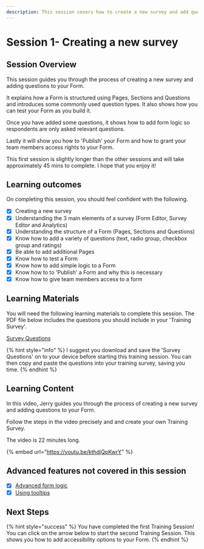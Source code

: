 ```yaml
---
description: This session covers how to create a new survey and add questions to your form.
---
```


# Session 1- Creating a new survey

## Session Overview

This session guides you through the process of creating a new survey and adding questions to your Form.  &#x20;

It explains how a Form is structured using Pages, Sections and Questions and introduces some commonly used question types.   It also shows how you can test your Form as you build it.&#x20;

Once you have added some questions, it shows how to add form logic so respondents are only asked relevant questions.

Lastly it will show you how to 'Publish' your Form and how to grant your team members access rights to your Form.

This first session is slightly longer than the other sessions and will take approximately 45 mins to complete.  I hope that you enjoy it! &#x20;

## Learning outcomes

On completing this session, you should feel confident with the following.

* [x] Creating a new survey
* [x] Understanding the 3 main elements of a survey (Form Editor, Survey Editor and Analytics)
* [x] Understanding the structure of a Form (Pages, Sections and Questions)
* [x] Know how to add a variety of questions (text, radio group, checkbox group and ratings)
* [x] Be able to add additional Pages
* [x] Know how to test a Form
* [x] Know how to add simple logic to a Form
* [x] Know how to to 'Publish' a Form and why this is necessary
* [x] Know how to give team members access to a form&#x20;

## Learning Materials

You will need the following learning materials to complete this session.  The PDF file below includes the questions you should include in your 'Training Survey'.

[Survey Questions](https://files.gitbook.com/v0/b/gitbook-x-prod.appspot.com/o/spaces%2F-LDglCKkoaiLL-wpvCjA%2Fuploads%2FB6IrtchwR55nYEKJ3HGZ%2F1.%20Survey%20Questions.pdf?alt=media\&token=e6084315-e6ef-4a68-97ae-98a9e2ddc640)

{% hint style="info" %}
I suggest you download and save the 'Survey Questions' on to your device before starting this training session.  You can then copy and paste the questions into your training survey, saving you time.
{% endhint %}

## Learning Content

In this video, Jerry guides you through the process of creating a new survey and adding questions to your Form.

Follow the steps in the video precisely and and create your own Training Survey.

The video is 22 minutes long.

{% embed url="https://youtu.be/kthdjQpKwrY" %}

## Advanced features not covered in this session

* [x] [Advanced form logic](../guidance-notes/survey-app/form-editor/advanced-form-logic.md)
* [x] [Using tooltips](../guidance-notes/survey-app/form-editor/using-tooltips.md)

## Next Steps

{% hint style="success" %}
You have completed the first Training Session!  You can click on the arrow below to start the second Training Session.  This shows you how to add accessibility options to your Form.
{% endhint %}
